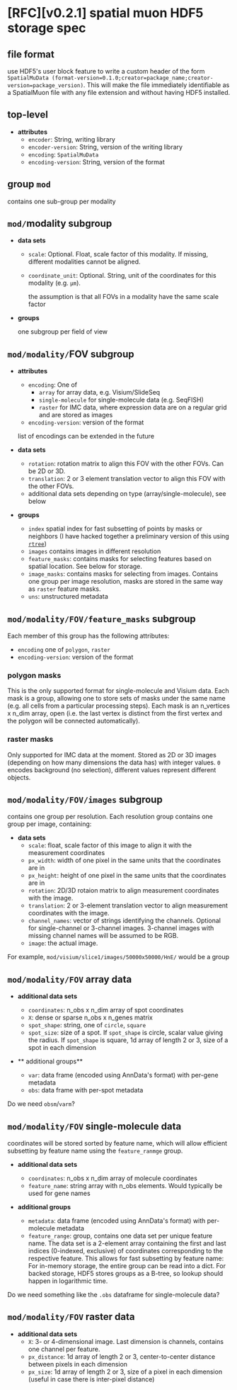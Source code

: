 # [RFC][v0.2.1] spatial muon HDF5 storage spec
## file format
use HDF5's user block feature to write a custom header of the form `SpatialMuData (format-version=0.1.0;creator=package_name;creator-version=package_version)`. This will make the file immediately identifiable as a SpatialMuon file with any file extension and without having HDF5 installed.

## top-level
- **attributes**
    - `encoder`: String, writing library
    - `encoder-version`: String, version of the writing library
    - `encoding`: `SpatialMuData`
    - `encoding-version`: String, version of the format

## group `mod`
contains one sub-group per modality

## `mod/`modality subgroup
- **data sets**
    - `scale`: Optional. Float, scale factor of this modality. If missing, different modalities cannot be aligned.
    - `coordinate_unit`: Optional. String, unit of the coordinates for this modality (e.g. `µm`).

        the assumption is that all FOVs in a modality have the same scale factor
- **groups**

    one subgroup per field of view

## `mod/modality/`FOV subgroup
- **attributes**
    - `encoding`: One of
        - `array` for array data, e.g. Visium/SlideSeq
        - `single-molecule` for single-molecule data (e.g. SeqFISH)
        - `raster` for IMC data, where expression data are on a regular grid and are stored as images
    - `encoding-version`: version of the format

    list of encodings can be extended in the future

- **data sets**
    - `rotation`: rotation matrix to align this FOV with the other FOVs. Can be 2D or 3D.
    - `translation`: 2 or 3 element translation vector to align this FOV with the other FOVs.
    - additional data sets depending on type (array/single-molecule), see below

- **groups**
    - `index` spatial index for fast subsetting of points by masks or neighbors (I have hacked together a preliminary version of this using [`rtree`](https://github.com/Toblerity/rtree/))
    - `images` contains images in different resolution
    - `feature_masks`: contains masks for selecting features based on spatial location. See below for storage.
    - `image_masks`: contains masks for selecting from images. Contains one group per image resolution, masks are stored in the same way as `raster` feature masks.
    - `uns`: unstructured metadata

## `mod/modality/FOV/feature_masks` subgroup
Each member of this group has the following attributes:

- `encoding` one of `polygon`, `raster`
- `encoding-version`: version of the format

### polygon masks
This is the only supported format for single-molecule and Visium data. Each mask is a group, allowing one to store sets of masks under the same name (e.g. all cells from a particular processing steps). Each mask is an n_vertices x n_dim array, open (i.e. the last vertex is distinct from the first vertex and the polygon will be connected automatically).

### raster masks
Only supported for IMC data at the moment. Stored as 2D or 3D images (depending on how many dimensions the data has) with integer values. `0` encodes background (no selection), different values represent different objects.

## `mod/modality/FOV/images` subgroup
contains one group per resolution. Each resolution group contains one group per image, containing:

- **data sets**
    - `scale`: float, scale factor of this image to align it with the measurement coordinates
    - `px_width`: width of one pixel in the same units that the coordinates are in
    - `px_height`: height of one pixel in the same units that the coordinates are in
    - `rotation`: 2D/3D rotaion matrix to align measurement coordinates with the image.
    - `translation`: 2 or 3-element translation vector to align measurement coordinates with the image.
    - `channel_names`: vector of strings identifying the channels. Optional for single-channel or 3-channel images. 3-channel images with missing channel names will be assumed to be RGB.
    - `image`: the actual image.

For example, `mod/visium/slice1/images/50000x50000/HnE/` would be a group

## `mod/modality/FOV` array data
- **additional data sets**
    - `coordinates`: n_obs x n_dim array of spot coordinates
    - `X`: dense or sparse n_obs x n_genes matrix
    - `spot_shape`: string, one of `circle`, `square`
    - `spot_size`: size of a spot. If `spot_shape` is circle, scalar value giving the radius. If `spot_shape` is square, 1d array of length 2 or 3, size of a spot in each dimension

- ** additional groups**
    - `var`: data frame (encoded using AnnData's format) with per-gene metadata
    - `obs`: data frame with per-spot metadata

Do we need `obsm`/`varm`?

## `mod/modality/FOV` single-molecule data
coordinates will be stored sorted by feature name, which will allow efficient subsetting by feature name using the `feature_ranmge` group.

- **additional data sets**
    - `coordinates`: n_obs x n_dim array of molecule coordinates
    - `feature_name`: string array with n_obs elements. Would typically be used for gene names

- **additional groups**
    - `metadata`: data frame (encoded using AnnData's format) with per-molecule metadata
    - `feature_range`: group, contains one data set per unique feature name. The data set is a 2-element array containing the first and last indices (0-indexed, exclusive) of coordinates corresponding to the respective feature. This allows for fast subsetting by feature name: For in-memory storage, the entire group can be read into a dict. For backed storage, HDF5 stores groups as a B-tree, so lookup should happen in logarithmic time.

Do we need something like the `.obs` dataframe for single-molecule data?

## `mod/modality/FOV` raster data
- **additional data sets**
    - `X`: 3- or 4-dimensional image. Last dimension is channels, contains one channel per feature.
    - `px_distance`: 1d array of length 2 or 3, center-to-center distance between pixels in each dimension
    - `px_size`: 1d array of length 2 or 3, size of a pixel in each dimension (useful in case there is inter-pixel distance)

